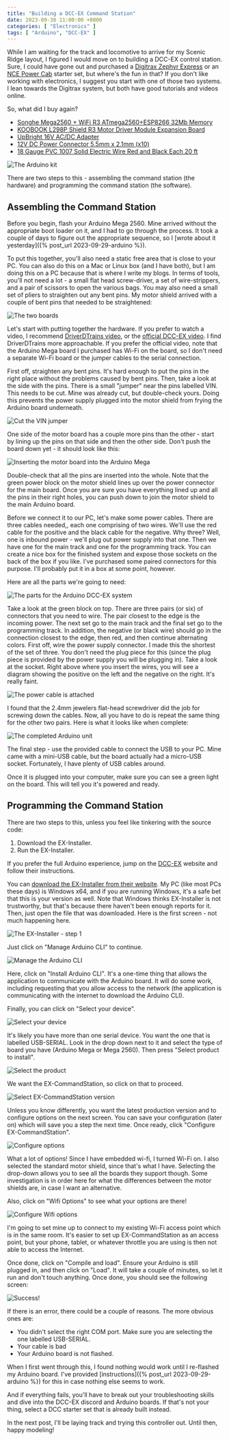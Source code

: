 ```yaml
---
title: "Building a DCC-EX Command Station"
date: 2023-09-30 11:00:00 +0800
categories: [ "Electronics" ]
tags: [ "Arduino", "DCC-EX" ]
---
```


While I am waiting for the track and locomotive to arrive for my Scenic Ridge layout, I figured I would move on to building a DCC-EX control station.  Sure, I could have gone out and purchased a [Digitrax Zephyr Express](https://www.digitrax.com/products/starter-sets/dcs52/) or an [NCE Power Cab](https://www.ncedcc.com/online-store/Power-Cab-Starter-Set-with-24-watt-110-240V-US-Power-Supply-p38322079) starter set, but where's the fun in that?  If you don't like working with electronics, I suggest you start with one of those two systems.  I lean towards the Digitrax system, but both have good tutorials and videos online.

So, what did I buy again?

* [Songhe Mega2560 + WiFi R3 ATmega2560+ESP8266 32Mb Memory](https://www.amazon.com/gp/product/B07THDDFSJ)
* [KOOBOOK L298P Shield R3 Motor Driver Module Expansion Board](https://www.amazon.com/gp/product/B07Y1J34P3)
* [UpBright 16V AC/DC Adapter](https://www.amazon.com/gp/product/B0777JDLJ3)
* [12V DC Power Connector 5.5mm x 2.1mm (x10)](https://www.amazon.com/gp/product/B07C61434H)
* [18 Gauge PVC 1007 Solid Electric Wire Red and Black Each 20 ft](https://www.amazon.com/gp/product/B08KFS5342)

![The Arduino kit](/assets/2023/09/26/2023-09-26-img3.jpg)

There are two steps to this - assembling the command station (the hardware) and programming the command station (the software).

## Assembling the Command Station

Before you begin, flash your Arduino Mega 2560. Mine arrived without the appropriate boot loader on it, and I had to go through the process. It took a couple of days to figure out the appropriate sequence, so I [wrote about it yesterday]({% post_url 2023-09-29-arduino %}).

To put this together, you'll also need a static free area that is close to your PC.  You can also do this on a Mac or Linux box (and I have both), but I am doing this on a PC because that is where I write my blogs.  In terms of tools, you'll not need a lot - a small flat head screw-driver, a set of wire-strippers, and a pair of scissors to open the various bags.  You may also need a small set of pliers to straighten out any bent pins.  My motor shield arrived with a couple of bent pins that needed to be straightened:

![The two boards](/assets/2023/09/30/img1.jpg)

Let's start with putting together the hardware. If you prefer to watch a video, I recommend [DriverDTrains video](https://www.youtube.com/watch?v=HatlU7A5S5s), or the [official DCC-EX video](https://www.youtube.com/watch?v=N6TWR7fIl0A&t=5s).  I find DriverDTrains more approachable.  If you prefer the official video, note that the Arduino Mega board I purchased has Wi-Fi on the board, so I don't need a separate Wi-Fi board or the jumper cables to the serial connection.

First off, straighten any bent pins. It's hard enough to put the pins in the right place without the problems caused by bent pins.  Then, take a look at the side with the pins.  There is a small "jumper" near the pins labelled VIN.  This needs to be cut.  Mine was already cut, but double-check yours. Doing this prevents the power supply plugged into the motor shield from frying the Arduino board underneath.

![Cut the VIN jumper](/assets/2023/09/30/img6.jpg)

One side of the motor board has a couple more pins than the other - start by lining up the pins on that side and then the other side.  Don't push the board down yet - it should look like this:

![Inserting the motor board into the Arduino Mega](/assets/2023/09/30/img2.jpg)

Double-check that all the pins are inserted into the whole.  Note that the green power block on the motor shield lines up over the power connector for the main board.  Once you are sure you have everything lined up and all the pins in their right holes, you can push down to join the motor shield to the main Arduino board.

Before we connect it to our PC, let's make some power cables.  There are three cables needed,, each one comprising of two wires.  We'll use the red cable for the positive and the black cable for the negative.  Why three?  Well, one is inbound power - we'll plug out power supply into that one.  Then we have one for the main track and one for the programming track.  You can create a nice box for the finished system and expose those sockets on the back of the box if you like.  I've purchased some paired connectors for this purpose.  I'll probably put it in a box at some point, however.

Here are all the parts we're going to need:

![The parts for the Arduino DCC-EX system](/assets/2023/09/30/img3.jpg)

Take a look at the green block on top.  There are three pairs (or six) of connectors that you need to wire.  The pair closest to the edge is the incoming power.  The next set go to the main track and the final set go to the programming track.  In addition, the negative (or black wire) should go in the connection closest to the edge, then red, and then continue alternating colors.  First off, wire the power supply connector.  I made this the shortest of the set of three.  You don't need the plug piece for this (since the plug piece is provided by the power supply you will be plugging in).  Take a look at the socket.  Right above where you insert the wires, you will see a diagram showing the positive on the left and the negative on the right.  It's really faint.

![The power cable is attached](/assets/2023/09/30/img4.jpg)

I found that the 2.4mm jewelers flat-head screwdriver did the job for screwing down the cables.  Now, all you have to do is repeat the same thing for the other two pairs.  Here is what it looks like when complete:

![The completed Arduino unit](/assets/2023/09/30/img5.jpg)

The final step - use the provided cable to connect the USB to your PC.  Mine came with a mini-USB cable, but the board actually had a micro-USB socket.  Fortunately, I have plenty of USB cables around.

Once it is plugged into your computer, make sure you can see a green light on the board.  This will tell you it's powered and ready.

## Programming the Command Station

There are two steps to this, unless you feel like tinkering with the source code:

1. Download the EX-Installer.
2. Run the EX-Installer.

If you prefer the full Arduino experience, jump on the [DCC-EX](https://dcc-ex.com) website and follow their instructions.

You can [download the EX-Installer from their website](https://dcc-ex.com/download/ex-commandstation.html#ex-installer&gsc.tab=0).  My PC (like most PCs these days) is Windows x64, and if you are running Windows, it's a safe bet that this is your version as well.  Note that Windows thinks EX-Installer is not trustworthy, but that's because there haven't been enough reports for it.  Then, just open the file that was downloaded.  Here is the first screen - not much happening here.

![The EX-Installer - step 1](/assets/2023/09/30/step-1.png)

Just click on "Manage Arduino CLI" to continue.

![Manage the Arduino CLI](/assets/2023/09/30/step-2.png)

Here, click on "Install Arduino CLI".  It's a one-time thing that allows the application to communicate with the Arduino board.  It will do some work, including requesting that you allow access to the network (the application is communicating with the internet to download the Arduino CLI).

Finally, you can click on "Select your device".

![Select your device](/assets/2023/09/30/step-3.png)

It's likely you have more than one serial device. You want the one that is labelled USB-SERIAL.  Look in the drop down next to it and select the type of board you have (Arduino Mega or Mega 2560).  Then press "Select product to install".

![Select the product](/assets/2023/09/30/step-4.png)

We want the EX-CommandStation, so click on that to proceed.

![Select EX-CommandStation version](/assets/2023/09/30/step-5.png)

Unless you know differently, you want the latest production version and to configure options on the next screen.  You can save your configuration (later on) which will save you a step the next time.  Once ready, click "Configure EX-CommandStation".

![Configure options](/assets/2023/09/30/step-6.png)

What a lot of options!  Since I have embedded wi-fi, I turned Wi-Fi on.  I also selected the standard motor shield, since that's what I have.  Selecting the drop-down allows you to see all the boards they support though.  Some investigation is in order here for what the differences between the motor shields are, in case I want an alternative.

Also, click on "Wifi Options" to see what your options are there!

![Configure Wifi options](/assets/2023/09/30/step-7.png)

I'm going to set mine up to connect to my existing Wi-Fi access point which is in the same room.  It's easier to set up EX-CommandStation as an access point, but your phone, tablet, or whatever throttle you are using is then not able to access the Internet.

Once done, click on "Compile and load".  Ensure your Arduino is still plugged in, and then click on "Load".  It will take a couple of minutes, so let it run and don't touch anything.  Once done, you should see the following screen:

![Success!](/assets/2023/09/30/step-8.png)

If there is an error, there could be a couple of reasons. The more obvious ones are:

* You didn't select the right COM port.  Make sure you are selecting the one labelled USB-SERIAL.
* Your cable is bad
* Your Arduino board is not flashed.

When I first went through this, I found nothing would work until I re-flashed my Arduino board.  I've provided [instructions]({% post_url 2023-09-29-arduino %}) for this in case nothing else seems to work.  

And if everything fails, you'll have to break out your troubleshooting skills and dive into the DCC-EX discord and Arduino boards.  If that's not your thing, select a DCC starter set that is already built instead.

In the next post, I'll be laying track and trying this controller out.  Until then, happy modeling!
